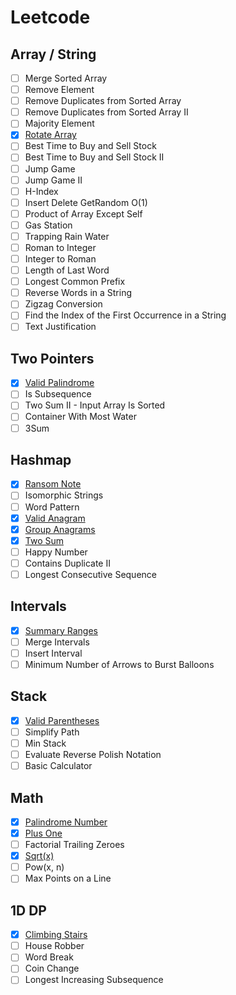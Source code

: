 # Leetcode

## Array / String
- [ ] Merge Sorted Array
- [ ] Remove Element
- [ ] Remove Duplicates from Sorted Array
- [ ] Remove Duplicates from Sorted Array II
- [ ] Majority Element
- [X] [Rotate Array](array-string/rotate-array.py)
- [ ] Best Time to Buy and Sell Stock
- [ ] Best Time to Buy and Sell Stock II
- [ ] Jump Game
- [ ] Jump Game II
- [ ] H-Index
- [ ] Insert Delete GetRandom O(1)
- [ ] Product of Array Except Self
- [ ] Gas Station
- [ ] Trapping Rain Water
- [ ] Roman to Integer
- [ ] Integer to Roman
- [ ] Length of Last Word
- [ ] Longest Common Prefix
- [ ] Reverse Words in a String
- [ ] Zigzag Conversion
- [ ] Find the Index of the First Occurrence in a String
- [ ] Text Justification

## Two Pointers
- [X] [Valid Palindrome](two-pointers/valid-palindrome.py)
- [ ] Is Subsequence
- [ ] Two Sum II - Input Array Is Sorted
- [ ] Container With Most Water
- [ ] 3Sum

## Hashmap
- [X] [Ransom Note](hashmap/ransom-note.py)
- [ ] Isomorphic Strings 
- [ ] Word Pattern
- [X] [Valid Anagram](hashmap/valid-anagram.py)
- [X] [Group Anagrams](hashmap/group-anagrams.py)
- [X] [Two Sum](hashmap/two-sum.py)
- [ ] Happy Number
- [ ] Contains Duplicate II
- [ ] Longest Consecutive Sequence

## Intervals
- [X] [Summary Ranges](intervals/summary-ranges.py)
- [ ] Merge Intervals
- [ ] Insert Interval
- [ ] Minimum Number of Arrows to Burst Balloons

## Stack
- [X] [Valid Parentheses](stack/valid-parentheses.py)
- [ ] Simplify Path
- [ ] Min Stack
- [ ] Evaluate Reverse Polish Notation
- [ ] Basic Calculator

## Math
- [X] [Palindrome Number](math/palindrome-number.py)
- [X] [Plus One](math/plus-one.py)
- [ ] Factorial Trailing Zeroes
- [X] [Sqrt(x)](math/sqrt.py)
- [ ] Pow(x, n)
- [ ] Max Points on a Line

## 1D DP
- [X] [Climbing Stairs](1d-dp/climbing-stairs.py)
- [ ] House Robber
- [ ] Word Break
- [ ] Coin Change
- [ ] Longest Increasing Subsequence
